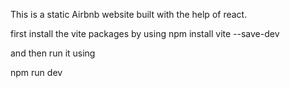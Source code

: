 This is a static Airbnb website built with the help of react.

first install the vite packages by using
npm install vite --save-dev

and then run it using

npm run dev
